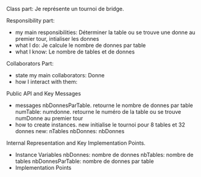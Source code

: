 Class part: Je représente un tournoi de bridge.

Responsibility part: 
- my main responsibilities: Déterminer la table ou se trouve une donne au premier tour, intialiser les donnes
- what I do: Je calcule le nombre de donnes par table 
- what I know: Le nombre de tables et de donnes

Collaborators Part: 
- state my main collaborators: Donne
- how I interact with them: 

Public API and Key Messages
- messages
 nbDonnesParTable. retourne le nombre de donnes par table
 numTable: numdonne. retourne le numéro de la table ou se trouve numDonne au premier tour
- how to create instances. 
 new initialise le tournoi pour 8 tables et 32 donnes
 new: nTables nbDonnes: nbDonnes 
 
Internal Representation and Key Implementation Points.
- Instance Variables
 nbDonnes: nombre de donnes
 nbTables: nombre de tables
 nbDonnesParTable: nombre de donnes par table
- Implementation Points
